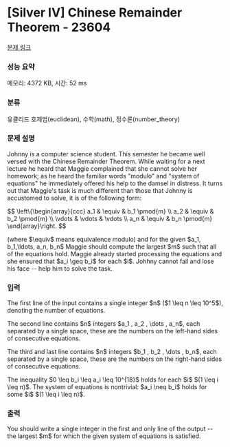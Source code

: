 # [Silver IV] Chinese Remainder Theorem - 23604 

[문제 링크](https://www.acmicpc.net/problem/23604) 

### 성능 요약

메모리: 4372 KB, 시간: 52 ms

### 분류

유클리드 호제법(euclidean), 수학(math), 정수론(number_theory)

### 문제 설명

<p>Johnny is a computer science student. This semester he became well versed with the Chinese Remainder Theorem. While waiting  for a next lecture he heard that Maggie complained that she cannot solve her homework; as he heard the familiar words "modulo" and "system of equations" he immediately offered his help to the damsel in distress. It turns out that Maggie's task is much different than those that Johnny is accustomed to solve, it is of the following  form:</p>

<p>$$ \left\{\begin{array}{ccc} a_1 & \equiv & b_1 \pmod{m} \\ a_2 & \equiv & b_2 \pmod{m} \\ \vdots & \vdots & \vdots \\ a_n & \equiv & b_n \pmod{m} \end{array}\right. $$</p>

<p>(where $\equiv$ means equivalence modulo) and for the given $a_1, b_1,\ldots, a_n, b_n$ Maggie should compute the largest $m$ such that all of the equations hold. Maggie already started processing the equations and she ensured that $a_i \geq b_i$ for each $i$. Johhny cannot fail and lose his face -- help him to solve the task.</p>

### 입력 

 <p>The first line of the input contains a single integer $n$ ($1 \leq n \leq 10^5$), denoting the number of equations.</p>

<p>The second line contains $n$ integers $a_1 , a_2 , \dots , a_n$, each separated by a single space, these are the numbers on the left-hand sides of consecutive equations.</p>

<p>The third and last line contains $n$ integers $b_1 , b_2 , \dots , b_n$, each separated by a single space, these are the numbers on the right-hand sides of consecutive equations.</p>

<p>The inequality $0 \leq b_i \leq a_i \leq 10^{18}$ holds for each $i$ $(1 \leq i \leq n)$. The system of equations is nontrivial: $a_i \neq b_i$ holds for some $i$  $(1 \leq i \leq n)$.</p>

### 출력 

 <p>You should write a single integer in the first and only line of the output -- the largest $m$ for which the given system of equations is satisfied.</p>

